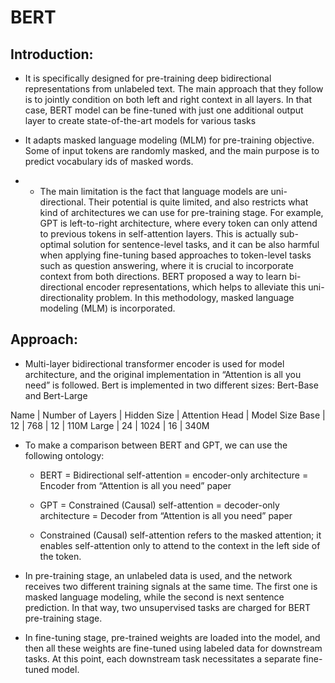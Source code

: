 
# BERT

## Introduction:

* It is specifically designed for pre-training deep bidirectional representations from unlabeled text. The main approach that they follow is to jointly condition on both left and right context in all layers. In that case, BERT model can be fine-tuned with just one additional output layer to create state-of-the-art models for various tasks

* It adapts masked language modeling (MLM) for pre-training objective. Some of input tokens are randomly masked, and the main purpose is to predict vocabulary ids of masked words. 

* * The main limitation is the fact that language models are uni-directional. Their potential is quite limited, and also restricts what kind of architectures we can use for pre-training stage. For example,  GPT is left-to-right architecture, where every token can only attend to previous tokens in self-attention layers. This is actually sub-optimal solution for sentence-level tasks, and it can be also harmful when applying fine-tuning based approaches to token-level tasks such as question answering, where it is crucial to incorporate context from both directions. BERT proposed a way to learn bi-directional encoder representations, which helps to alleviate this uni-directionality problem. In this methodology, masked language modeling (MLM) is incorporated. 

## Approach:

* Multi-layer bidirectional transformer encoder is used for model architecture, and the original implementation in “Attention is all you need” is followed. Bert is implemented in two different sizes: Bert-Base and Bert-Large

Name | Number of Layers | Hidden Size | Attention Head | Model Size
Base | 12 | 768 | 12 | 110M
Large | 24 | 1024 | 16 | 340M

* To make a comparison between BERT and GPT, we can use the following ontology:

    * BERT = Bidirectional self-attention = encoder-only architecture = Encoder from “Attention is all you need” paper

    * GPT = Constrained (Causal) self-attention = decoder-only architecture = Decoder from “Attention is all you need” paper

    * Constrained (Causal) self-attention refers to the masked attention; it enables self-attention only to attend to the context in the left side of the token.


* In pre-training stage, an unlabeled data is used, and the network receives two different training signals at the same time. The first one is masked language modeling, while the second is next sentence prediction. In that way, two unsupervised tasks are charged for BERT pre-training stage. 

* In fine-tuning stage, pre-trained weights are loaded into the model, and then all these weights are fine-tuned using labeled data for downstream tasks. At this point, each downstream task necessitates a separate fine-tuned model. 
